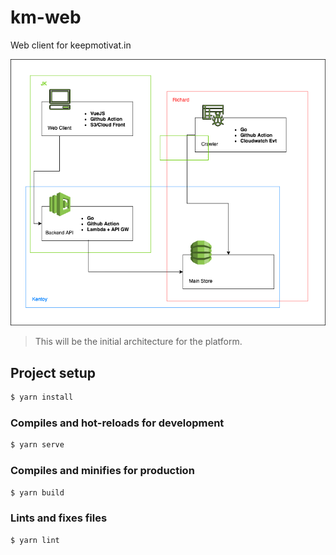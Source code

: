 # km-web
Web client for keepmotivat.in

![chart](./keepmotivatin.png)

> This will be the initial architecture for the platform.

## Project setup
```sh
$ yarn install
```

### Compiles and hot-reloads for development
```sh
$ yarn serve
```

### Compiles and minifies for production
```sh
$ yarn build
```

### Lints and fixes files
```sh
$ yarn lint
```
